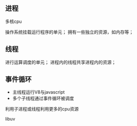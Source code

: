 
## 进程

多核cpu 

操作系统挂载运行程序的单元；
拥有一些独立的资源，如内存等；


## 线程
进行运算调度的单元；
进程内的线程共享进程内的资源；

## 事件循环
- 主线程运行V8与javascript
- 多个子线程通过事件循环被调度

利用子进程或线程利用更多的cpu资源

libuv